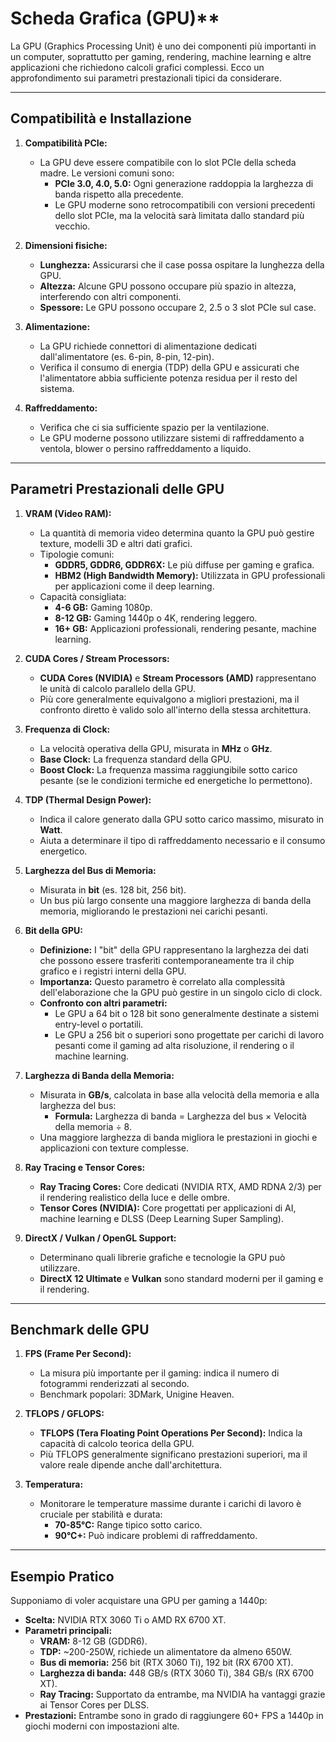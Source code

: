 # Scheda Grafica (GPU)**

La GPU (Graphics Processing Unit) è uno dei componenti più importanti in un computer, soprattutto per gaming, rendering, machine learning e altre applicazioni che richiedono calcoli grafici complessi. Ecco un approfondimento sui parametri prestazionali tipici da considerare.

---

## **Compatibilità e Installazione**

1. **Compatibilità PCIe:**
   - La GPU deve essere compatibile con lo slot PCIe della scheda madre. Le versioni comuni sono:
     - **PCIe 3.0, 4.0, 5.0:** Ogni generazione raddoppia la larghezza di banda rispetto alla precedente.
     - Le GPU moderne sono retrocompatibili con versioni precedenti dello slot PCIe, ma la velocità sarà limitata dallo standard più vecchio.

2. **Dimensioni fisiche:**
   - **Lunghezza:** Assicurarsi che il case possa ospitare la lunghezza della GPU.
   - **Altezza:** Alcune GPU possono occupare più spazio in altezza, interferendo con altri componenti.
   - **Spessore:** Le GPU possono occupare 2, 2.5 o 3 slot PCIe sul case.

3. **Alimentazione:**
   - La GPU richiede connettori di alimentazione dedicati dall'alimentatore (es. 6-pin, 8-pin, 12-pin).
   - Verifica il consumo di energia (TDP) della GPU e assicurati che l'alimentatore abbia sufficiente potenza residua per il resto del sistema.

4. **Raffreddamento:**
   - Verifica che ci sia sufficiente spazio per la ventilazione.
   - Le GPU moderne possono utilizzare sistemi di raffreddamento a ventola, blower o persino raffreddamento a liquido.

---

## **Parametri Prestazionali delle GPU**

1. **VRAM (Video RAM):**
   - La quantità di memoria video determina quanto la GPU può gestire texture, modelli 3D e altri dati grafici.
   - Tipologie comuni:
     - **GDDR5, GDDR6, GDDR6X:** Le più diffuse per gaming e grafica.
     - **HBM2 (High Bandwidth Memory):** Utilizzata in GPU professionali per applicazioni come il deep learning.
   - Capacità consigliata:
     - **4-6 GB:** Gaming 1080p.
     - **8-12 GB:** Gaming 1440p o 4K, rendering leggero.
     - **16+ GB:** Applicazioni professionali, rendering pesante, machine learning.

2. **CUDA Cores / Stream Processors:**
   - **CUDA Cores (NVIDIA)** e **Stream Processors (AMD)** rappresentano le unità di calcolo parallelo della GPU.
   - Più core generalmente equivalgono a migliori prestazioni, ma il confronto diretto è valido solo all'interno della stessa architettura.

3. **Frequenza di Clock:**
   - La velocità operativa della GPU, misurata in **MHz** o **GHz**.
   - **Base Clock:** La frequenza standard della GPU.
   - **Boost Clock:** La frequenza massima raggiungibile sotto carico pesante (se le condizioni termiche ed energetiche lo permettono).

4. **TDP (Thermal Design Power):**
   - Indica il calore generato dalla GPU sotto carico massimo, misurato in **Watt**.
   - Aiuta a determinare il tipo di raffreddamento necessario e il consumo energetico.

5. **Larghezza del Bus di Memoria:**
   - Misurata in **bit** (es. 128 bit, 256 bit).
   - Un bus più largo consente una maggiore larghezza di banda della memoria, migliorando le prestazioni nei carichi pesanti.

6. **Bit della GPU:**
   - **Definizione:** I "bit" della GPU rappresentano la larghezza dei dati che possono essere trasferiti contemporaneamente tra il chip grafico e i registri interni della GPU.
   - **Importanza:** Questo parametro è correlato alla complessità dell'elaborazione che la GPU può gestire in un singolo ciclo di clock.
   - **Confronto con altri parametri:**
     - Le GPU a 64 bit o 128 bit sono generalmente destinate a sistemi entry-level o portatili.
     - Le GPU a 256 bit o superiori sono progettate per carichi di lavoro pesanti come il gaming ad alta risoluzione, il rendering o il machine learning.

7. **Larghezza di Banda della Memoria:**
   - Misurata in **GB/s**, calcolata in base alla velocità della memoria e alla larghezza del bus:
     - **Formula:** Larghezza di banda = Larghezza del bus × Velocità della memoria ÷ 8.
   - Una maggiore larghezza di banda migliora le prestazioni in giochi e applicazioni con texture complesse.

8. **Ray Tracing e Tensor Cores:**
   - **Ray Tracing Cores:** Core dedicati (NVIDIA RTX, AMD RDNA 2/3) per il rendering realistico della luce e delle ombre.
   - **Tensor Cores (NVIDIA):** Core progettati per applicazioni di AI, machine learning e DLSS (Deep Learning Super Sampling).

9. **DirectX / Vulkan / OpenGL Support:**
   - Determinano quali librerie grafiche e tecnologie la GPU può utilizzare.
   - **DirectX 12 Ultimate** e **Vulkan** sono standard moderni per il gaming e il rendering.

---

## **Benchmark delle GPU**

1. **FPS (Frame Per Second):**
   - La misura più importante per il gaming: indica il numero di fotogrammi renderizzati al secondo.
   - Benchmark popolari: 3DMark, Unigine Heaven.

2. **TFLOPS / GFLOPS:**
   - **TFLOPS (Tera Floating Point Operations Per Second):** Indica la capacità di calcolo teorica della GPU.
   - Più TFLOPS generalmente significano prestazioni superiori, ma il valore reale dipende anche dall'architettura.

3. **Temperatura:**
   - Monitorare le temperature massime durante i carichi di lavoro è cruciale per stabilità e durata:
     - **70-85°C:** Range tipico sotto carico.
     - **90°C+:** Può indicare problemi di raffreddamento.

---

## **Esempio Pratico**

Supponiamo di voler acquistare una GPU per gaming a 1440p:

- **Scelta:** NVIDIA RTX 3060 Ti o AMD RX 6700 XT.
- **Parametri principali:**
  - **VRAM:** 8-12 GB (GDDR6).
  - **TDP:** ~200-250W, richiede un alimentatore da almeno 650W.
  - **Bus di memoria:** 256 bit (RTX 3060 Ti), 192 bit (RX 6700 XT).
  - **Larghezza di banda:** 448 GB/s (RTX 3060 Ti), 384 GB/s (RX 6700 XT).
  - **Ray Tracing:** Supportato da entrambe, ma NVIDIA ha vantaggi grazie ai Tensor Cores per DLSS.
- **Prestazioni:** Entrambe sono in grado di raggiungere 60+ FPS a 1440p in giochi moderni con impostazioni alte.
